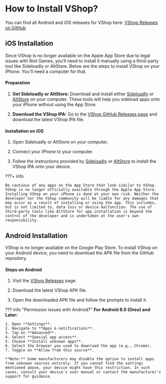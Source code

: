 # How to Install VShop?

You can find all Android and iOS releases for VShop here: [VShop Releases on GitHub](https://github.com/VShopApp/mobile/releases)

## iOS Installation

Since VShop is no longer available on the Apple App Store due to legal issues with Riot Games, you’ll need to install it manually using a third-party tool like Sideloadly or AltStore. Below are the steps to install VShop on your iPhone. You'll need a computer for that.

#### Preparation

1. **Get Sideloadly or AltStore:** Download and install either [Sideloadly](https://sideloadly.io/) or [AltStore](https://altstore.io/) on your computer. These tools will help you sideload apps onto your iPhone without using the App Store.

2. **Download the VShop IPA:** Go to the [VShop GitHub Releases page](https://github.com/VShopApp/mobile/releases) and download the latest VShop IPA file.

#### Installation on iOS

1. Open Sideloadly or AltStore on your computer. 

2. Connect your iPhone to your computer.

3. Follow the instructions provided by [Sideloadly](https://www.youtube.com/watch?v=vqTsavQc3lQ) or [AltStore](https://faq.altstore.io/altstore-classic/how-to-install-altstore-windows) to install the VShop IPA onto your device.


???+ info

    Be cautious of any apps on the App Store that look similar to VShop. VShop is no longer officially available through the Apple App Store.
    Installing VShop on your iPhone is done at your own risk. Neither the developer nor the VShop community will be liable for any damages that may occur as a result of installing or using the app. This includes, but is not limited to, data loss or device malfunction. The use of third-party tools like AltStore for app installation is beyond the control of the developer and is undertaken at the user's own responsibility.

## Android Installation

VShop is no longer available on the Google Play Store. To install VShop on your Android device, you need to download the APK file from the GitHub repository.

#### Steps on Android

1. Visit the [VShop Releases](https://github.com/VShopApp/mobile/releases) page.

2. Download the latest VShop APK file.

3. Open the downloaded APK file and follow the prompts to install it.

??? info "Permission issues with Android?"
    **For Android 8.0 (Oreo) and Later:**

    1. Open **Settings**.
    2. Navigate to **Apps & notifications**.
    3. Tap on **Advanced**.
    4. Select **Special app access**.
    5. Choose **Install unknown apps**.
    6. Select the browser you used to download the app (e.g., Chrome).
    7. Toggle on **Allow from this source**.

    **Note:** Some manufacturers may disable the option to install apps from unknown sources entirely. If you cannot find the settings mentioned above, your device might have this restriction. In such cases, consult your device's user manual or contact the manufacturer's support for guidance.


